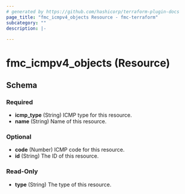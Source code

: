 ```yaml
---
# generated by https://github.com/hashicorp/terraform-plugin-docs
page_title: "fmc_icmpv4_objects Resource - fmc-terraform"
subcategory: ""
description: |-
  
---
```


# fmc_icmpv4_objects (Resource)





<!-- schema generated by tfplugindocs -->
## Schema

### Required

- **icmp_type** (String) ICMP type for this resource.
- **name** (String) Name of this resource.

### Optional

- **code** (Number) ICMP code for this resource.
- **id** (String) The ID of this resource.

### Read-Only

- **type** (String) The type of this resource.


